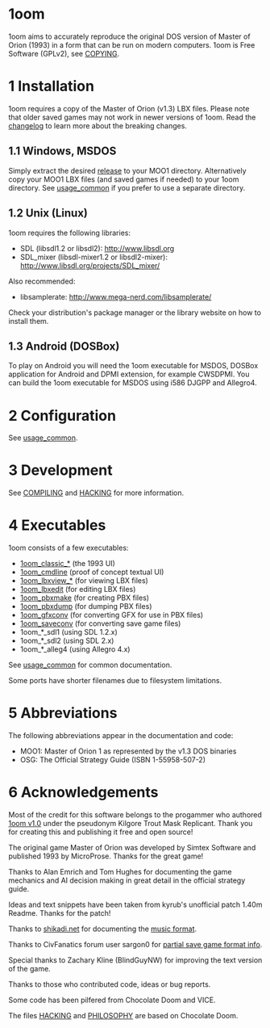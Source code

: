 1oom
====

1oom aims to accurately reproduce the original DOS version of Master of Orion (1993) in a form that can be run on modern computers.
1oom is Free Software (GPLv2), see [COPYING](COPYING).


1 Installation
===============

1oom requires a copy of the Master of Orion (v1.3) LBX files.
Please note that older saved games may not work in newer versions of 1oom.
Read the [changelog](CHANGES) to learn more about the breaking changes.

1.1 Windows, MSDOS
------------------

Simply extract the desired [release](https://github.com/1oom-fork/1oom/releases) to your MOO1 directory.
Alternatively copy your MOO1 LBX files (and saved games if needed) to your 1oom directory.
See [usage_common](doc/usage_common.txt) if you prefer to use a separate directory.

1.2 Unix (Linux)
----------------

1oom requires the following libraries:

- SDL (libsdl1.2 or libsdl2):
http://www.libsdl.org
- SDL_mixer (libsdl-mixer1.2 or libsdl2-mixer):
http://www.libsdl.org/projects/SDL_mixer/

Also recommended:

- libsamplerate:
http://www.mega-nerd.com/libsamplerate/

Check your distribution's package manager or the library
website on how to install them.

1.3 Android (DOSBox)
--------------------

To play on Android you will need the 1oom executable for MSDOS,
DOSBox application for Android and DPMI extension, for example
CWSDPMI. You can build the 1oom executable for MSDOS using i586
DJGPP and Allegro4.


2 Configuration
===============

See [usage_common](doc/usage_common.txt).


3 Development
=============

See [COMPILING](COMPILING) and [HACKING](HACKING) for more information.


4 Executables
=============

1oom consists of a few executables:

- [1oom_classic_*](doc/usage_classic.txt)    (the 1993 UI)
- [1oom_cmdline](doc/usage_cmdline.txt)      (proof of concept textual UI)
- [1oom_lbxview_*](doc/usage_lbxview.txt)    (for viewing LBX files)
- [1oom_lbxedit](doc/usage_lbxedit.txt)      (for editing LBX files)
- [1oom_pbxmake](doc/usage_pbxmake.txt)      (for creating PBX files)
- [1oom_pbxdump](doc/usage_pbxdump.txt)      (for dumping PBX files)
- [1oom_gfxconv](doc/usage_gfxconv.txt)      (for converting GFX for use in PBX files)
- [1oom_saveconv](doc/usage_saveconv.txt)     (for converting save game files)
- 1oom_*_sdl1       (using SDL 1.2.x)
- 1oom_*_sdl2       (using SDL 2.x)
- 1oom_*_alleg4     (using Allegro 4.x)

See [usage_common](doc/usage_common.txt) for common documentation.

Some ports have shorter filenames due to filesystem limitations.


5 Abbreviations
===============

The following abbreviations appear in the documentation and code:

- MOO1: Master of Orion 1 as represented by the v1.3 DOS binaries
- OSG: The Official Strategy Guide (ISBN 1-55958-507-2)


6 Acknowledgements
==================

Most of the credit for this software belongs to the progammer who authored
[1oom v1.0](https://kilgoretroutmaskreplicant.gitlab.io/plain-html) 
under the pseudonym Kilgore Trout Mask Replicant. Thank you for
creating this and publishing it free and open source!

The original game Master of Orion was developed  by Simtex Software and
published 1993 by MicroProse. Thanks for the great game!

Thanks to Alan Emrich and Tom Hughes for documenting the game mechanics and AI
decision making in great detail in the official strategy guide.

Ideas and text snippets have been taken from kyrub's unofficial patch 1.40m
Readme. Thanks for the patch!

Thanks to [shikadi.net](http://www.shikadi.net) for documenting the
[music format](http://www.shikadi.net/wiki/modding/index.php?title=XMI_Format&oldid=6874).

Thanks to CivFanatics forum user sargon0 for
[partial save game format info](http://forums.civfanatics.com/threads/moo-save-file-layout.275055/).

Special thanks to Zachary Kline (BlindGuyNW) for improving the text version of the game.

Thanks to those who contributed code, ideas or bug reports.

Some code has been pilfered from Chocolate Doom and VICE.

The files [HACKING](HACKING) and [PHILOSOPHY](PHILOSOPHY) are based on Chocolate Doom.
